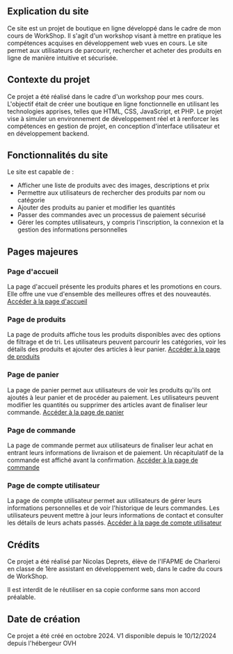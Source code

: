 ## Explication du site
Ce site est un projet de boutique en ligne développé dans le cadre de mon cours de WorkShop. Il s'agit d'un workshop visant à mettre en pratique les compétences acquises en développement web vues en cours. Le site permet aux utilisateurs de parcourir, rechercher et acheter des produits en ligne de manière intuitive et sécurisée.

## Contexte du projet
Ce projet a été réalisé dans le cadre d'un workshop pour mes cours. L'objectif était de créer une boutique en ligne fonctionnelle en utilisant les technologies apprises, telles que HTML, CSS, JavaScript, et PHP. Le projet vise à simuler un environnement de développement réel et à renforcer les compétences en gestion de projet, en conception d'interface utilisateur et en développement backend.

## Fonctionnalités du site
Le site est capable de :
- Afficher une liste de produits avec des images, descriptions et prix
- Permettre aux utilisateurs de rechercher des produits par nom ou catégorie
- Ajouter des produits au panier et modifier les quantités
- Passer des commandes avec un processus de paiement sécurisé
- Gérer les comptes utilisateurs, y compris l'inscription, la connexion et la gestion des informations personnelles

## Pages majeures
### Page d'accueil
La page d'accueil présente les produits phares et les promotions en cours. Elle offre une vue d'ensemble des meilleures offres et des nouveautés.
[Accéder à la page d'accueil](http://www.nicolas.valomazone.store/index.php)

### Page de produits
La page de produits affiche tous les produits disponibles avec des options de filtrage et de tri. Les utilisateurs peuvent parcourir les catégories, voir les détails des produits et ajouter des articles à leur panier.
[Accéder à la page de produits](http://www.nicolas.valomazone.store/products.php)

### Page de panier
La page de panier permet aux utilisateurs de voir les produits qu'ils ont ajoutés à leur panier et de procéder au paiement. Les utilisateurs peuvent modifier les quantités ou supprimer des articles avant de finaliser leur commande.
[Accéder à la page de panier](http://www.nicolas.valomazone.store/cart.php)

### Page de commande
La page de commande permet aux utilisateurs de finaliser leur achat en entrant leurs informations de livraison et de paiement. Un récapitulatif de la commande est affiché avant la confirmation.
[Accéder à la page de commande](http://www.nicolas.valomazone.store/checkout.php)

### Page de compte utilisateur
La page de compte utilisateur permet aux utilisateurs de gérer leurs informations personnelles et de voir l'historique de leurs commandes. Les utilisateurs peuvent mettre à jour leurs informations de contact et consulter les détails de leurs achats passés.
[Accéder à la page de compte utilisateur](http://www.nicolas.valomazone.store/account.php)

## Crédits
Ce projet a été réalisé par Nicolas Deprets, élève de l'IFAPME de Charleroi en classe de 1ère assistant en développement web, dans le cadre du cours de WorkShop.

Il est interdit de le réutiliser en sa copie conforme sans mon accord préalable.

## Date de création
Ce projet a été créé en octobre 2024.
V1 disponible depuis le 10/12/2024 depuis l'hébergeur OVH